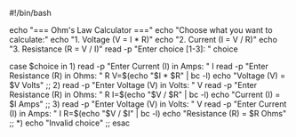 #!/bin/bash

echo "=== Ohm's Law Calculator ==="
echo "Choose what you want to calculate:"
echo "1. Voltage (V = I * R)"
echo "2. Current (I = V / R)"
echo "3. Resistance (R = V / I)"
read -p "Enter choice [1-3]: " choice

case $choice in
  1)
    read -p "Enter Current (I) in Amps: " I
    read -p "Enter Resistance (R) in Ohms: " R
    V=$(echo "$I * $R" | bc -l)
    echo "Voltage (V) = $V Volts"
    ;;
  2)
    read -p "Enter Voltage (V) in Volts: " V
    read -p "Enter Resistance (R) in Ohms: " R
    I=$(echo "$V / $R" | bc -l)
    echo "Current (I) = $I Amps"
    ;;
  3)
    read -p "Enter Voltage (V) in Volts: " V
    read -p "Enter Current (I) in Amps: " I
    R=$(echo "$V / $I" | bc -l)
    echo "Resistance (R) = $R Ohms"
    ;;
  *)
    echo "Invalid choice"
    ;;
esac
